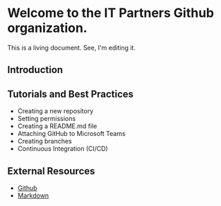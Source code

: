 # Welcome to the IT Partners Github organization. 

This is a living document. See, I'm editing it. 

## Introduction



## Tutorials and Best Practices
* Creating a new repository
* Setting permissions
* Creating a README.md file
* Attaching GitHub to Microsoft Teams
* Creating branches
* Continuous Integration (CI/CD)

## External Resources
* [Github](https://guides.github.com/activities/hello-world/)
* [Markdown](https://www.markdowntutorial.com/)
